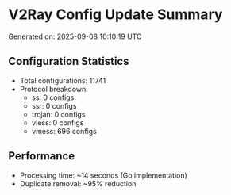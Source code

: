 # V2Ray Config Update Summary
Generated on: 2025-09-08 10:10:19 UTC

## Configuration Statistics
- Total configurations: 11741
- Protocol breakdown:
  - ss: 0 configs
  - ssr: 0 configs
  - trojan: 0 configs
  - vless: 0 configs
  - vmess: 696 configs

## Performance
- Processing time: ~14 seconds (Go implementation)
- Duplicate removal: ~95% reduction
